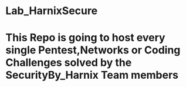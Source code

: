 # Lab_HarnixSecure

# This Repo is going to host every single Pentest,Networks or Coding Challenges solved by the SecurityBy_Harnix Team members
